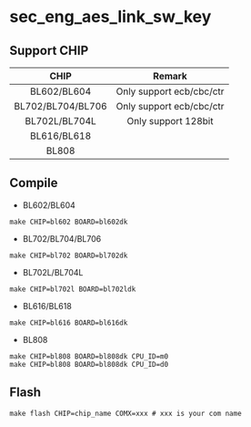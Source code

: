 # sec_eng_aes_link_sw_key


## Support CHIP

|      CHIP        | Remark |
|:----------------:|:------:|
|BL602/BL604       | Only support ecb/cbc/ctr       |
|BL702/BL704/BL706 | Only support ecb/cbc/ctr       |
|BL702L/BL704L     | Only support 128bit            |
|BL616/BL618       |        |
|BL808             |        |

## Compile

- BL602/BL604

```
make CHIP=bl602 BOARD=bl602dk
```

- BL702/BL704/BL706

```
make CHIP=bl702 BOARD=bl702dk
```

- BL702L/BL704L

```
make CHIP=bl702l BOARD=bl702ldk
```

- BL616/BL618

```
make CHIP=bl616 BOARD=bl616dk
```

- BL808

```
make CHIP=bl808 BOARD=bl808dk CPU_ID=m0
make CHIP=bl808 BOARD=bl808dk CPU_ID=d0
```

## Flash

```
make flash CHIP=chip_name COMX=xxx # xxx is your com name
```
